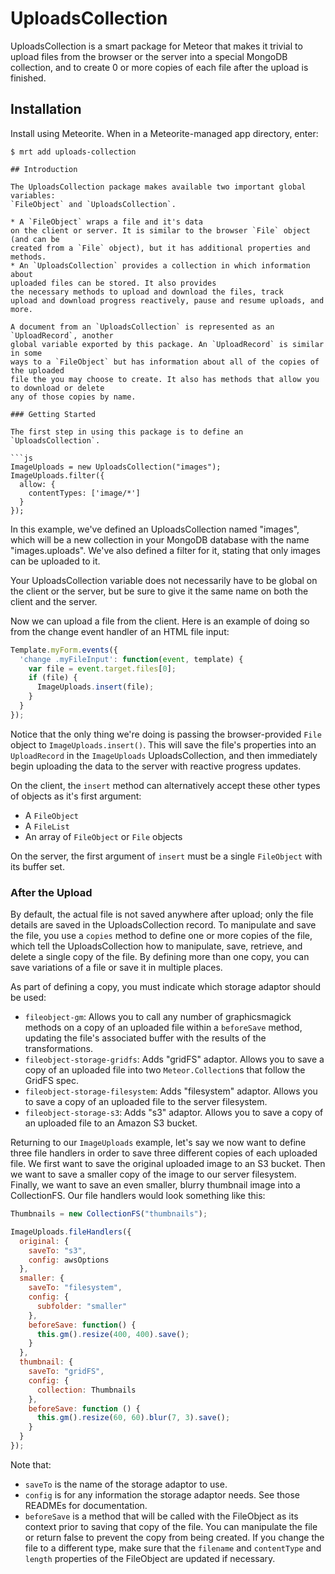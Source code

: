 UploadsCollection
=========================

UploadsCollection is a smart package for Meteor that makes it trivial to upload
files from the browser or the server into a special MongoDB collection, and to
create 0 or more copies of each file after the upload is finished.

## Installation

Install using Meteorite. When in a Meteorite-managed app directory, enter:

```
$ mrt add uploads-collection

## Introduction

The UploadsCollection package makes available two important global variables:
`FileObject` and `UploadsCollection`.

* A `FileObject` wraps a file and it's data
on the client or server. It is similar to the browser `File` object (and can be
created from a `File` object), but it has additional properties and methods.
* An `UploadsCollection` provides a collection in which information about
uploaded files can be stored. It also provides
the necessary methods to upload and download the files, track
upload and download progress reactively, pause and resume uploads, and more.

A document from an `UploadsCollection` is represented as an `UploadRecord`, another
global variable exported by this package. An `UploadRecord` is similar in some
ways to a `FileObject` but has information about all of the copies of the uploaded
file the you may choose to create. It also has methods that allow you to download or delete
any of those copies by name.

### Getting Started

The first step in using this package is to define an `UploadsCollection`.

```js
ImageUploads = new UploadsCollection("images");
ImageUploads.filter({
  allow: {
    contentTypes: ['image/*']
  }
});
```

In this example, we've defined an UploadsCollection named "images", which will
be a new collection in your MongoDB database with the name "images.uploads". We've
also defined a filter for it, stating that only images can be uploaded to it.

Your UploadsCollection variable does not necessarily have to be global on the
client or the server, but be sure to give it the same name on both the client and
the server.

Now we can upload a file from the client. Here is an example of doing so from
the change event handler of an HTML file input:

```js
Template.myForm.events({
  'change .myFileInput': function(event, template) {
    var file = event.target.files[0];
    if (file) {
      ImageUploads.insert(file);
    }
  }
});
```

Notice that the only thing we're doing is passing the browser-provided `File`
object to `ImageUploads.insert()`. This will save the file's properties into
an `UploadRecord` in the `ImageUploads` UploadsCollection, and then immediately
begin uploading the data to the server with reactive progress updates.

On the client, the `insert` method can alternatively accept these other types of objects
as it's first argument:

* A `FileObject`
* A `FileList`
* An array of `FileObject` or `File` objects

On the server, the first argument of `insert` must be a single `FileObject` with
its buffer set.

### After the Upload

By default,
the actual file is not saved anywhere after upload; only the file details are
saved in the UploadsCollection record. To manipulate and save the file, you
use a `copies` method to define one or more copies of the file, which tell the UploadsCollection how to
manipulate, save, retrieve, and delete a single copy of the file. By defining more than
one copy, you can save variations of a file or save it in multiple
places.

As part of defining a copy, you must indicate which storage adaptor should be used:

* `fileobject-gm`: Allows you to call any number of graphicsmagick methods on a copy of an uploaded file within a `beforeSave` method, updating the file's associated buffer with the results of the transformations.
* `fileobject-storage-gridfs`: Adds "gridFS" adaptor. Allows you to save a copy of an uploaded file into two `Meteor.Collection`s that follow the GridFS spec.
* `fileobject-storage-filesystem`: Adds "filesystem" adaptor. Allows you to save a copy of an uploaded file to the server filesystem.
* `fileobject-storage-s3`: Adds "s3" adaptor. Allows you to save a copy of an uploaded file to an Amazon S3 bucket.

Returning to our `ImageUploads` example, let's say we now want to define three
file handlers in order to save three different copies of each uploaded file. We
first want to save the original uploaded image to an S3 bucket. Then we want to
save a smaller copy of the image to our server filesystem. Finally, we want to
save an even smaller, blurry thumbnail image into a CollectionFS. Our file handlers
would look something like this:

```js
Thumbnails = new CollectionFS("thumbnails");

ImageUploads.fileHandlers({
  original: {
    saveTo: "s3",
    config: awsOptions
  },
  smaller: {
    saveTo: "filesystem",
    config: {
      subfolder: "smaller"
    },
    beforeSave: function() {
      this.gm().resize(400, 400).save();
    }
  },
  thumbnail: {
    saveTo: "gridFS",
    config: {
      collection: Thumbnails
    },
    beforeSave: function () {
      this.gm().resize(60, 60).blur(7, 3).save();
    }
  }
});
```

Note that:

* `saveTo` is the name of the storage adaptor to use.
* `config` is for any information the storage adaptor needs. See those READMEs for documentation.
* `beforeSave` is a method that will be called with the FileObject as its context prior to saving that copy of the file. You can manipulate the file or return false to prevent the copy from being created. If you change the file to a different type, make sure that the `filename` and `contentType` and `length` properties of the FileObject are updated if necessary.